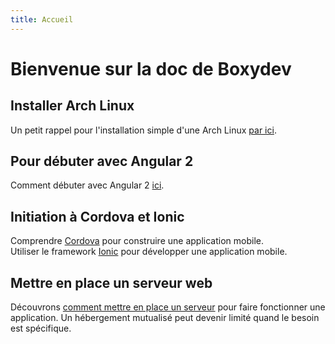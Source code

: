 ```yaml
---
title: Accueil
---
```

# Bienvenue sur la doc de Boxydev

## Installer Arch Linux

Un petit rappel pour l'installation simple d'une Arch Linux [par ici](./linux/installer-arch-linux.html).

## Pour débuter avec Angular 2

Comment débuter avec Angular 2 [ici](./angular2).

## Initiation à Cordova et Ionic

Comprendre [Cordova](./cordova) pour construire une application mobile.  
Utiliser le framework [Ionic](./ionic) pour développer une application mobile.

## Mettre en place un serveur web

Découvrons [comment mettre en place un serveur](./serveur) pour faire fonctionner une application.
Un hébergement mutualisé peut devenir limité quand le besoin est spécifique.
